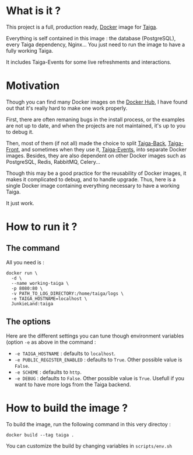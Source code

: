 # What is it ?

This project is a full, production ready,
[Docker](https://www.docker.com/) image for [Taiga](https://taiga.io/).

Everything is self contained in this image : the database (PostgreSQL),
every Taiga dependency, Nginx... You just need to run the image to
have a fully working Taiga.

It includes Taiga-Events for some live refreshments and interactions.

# Motivation

Though you can find many Docker images on
the [Docker Hub](https://hub.docker.com/search/?isAutomated=0&isOfficial=0&page=1&pullCount=0&q=taiga&starCount=0),
I have found out that it's really hard to make one work properly.

First, there are often remaning bugs in the install process, or the
examples are not up to date, and when the projects are not maintained,
it's up to you to debug it.

Then, most of them (if not all) made the choice to split [Taiga-Back](https://github.com/taigaio/taiga-back),
[Taiga-Front](https://github.com/taigaio/taiga-front), and sometimes
when they use it, [Taiga-Events](https://github.com/taigaio/taiga-events),
into separate Docker images. Besides, they are also dependent on other
Docker images such as PostgreSQL, Redis, RabbitMQ, Celery...

Though this may be a good practice for the reusability of Docker images,
it makes it complicated to debug, and to handle upgrade. Thus, here is
a single Docker image containing everything necessary to have a working
Taiga.

It just work.

# How to run it ?

## The command

All you need is :

    docker run \
      -d \
      --name working-taiga \
      -p 8080:80 \
      -v PATH_TO_LOG_DIRECTORY:/home/taiga/logs \
      -e TAIGA_HOSTNAME=localhost \
      JunkieLand:taiga

## The options

Here are the different settings you can tune though environment
variables (option `-e` as above in the command :

 * `-e TAIGA_HOSTNAME` : defaults to `localhost`.
 * `-e PUBLIC_REGISTER_ENABLED` : defaults to `True`. Other possible value is `False`.
 * `-e SCHEME` : defaults to `http`.
 * `-e DEBUG` : defaults to `False`. Other possible value is `True`.
   Usefull if you want to have more logs from the Taiga backend.

# How to build the image ?

To build the image, run the following command in this very directoy :

    docker build --tag taiga .

You can customize the build by changing variables in `scripts/env.sh`
